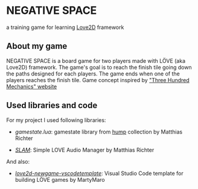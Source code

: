 # NEGATIVE SPACE #

a training game for learning [Love2D](https://love2d.org/) framework

## About my game ##

NEGATIVE SPACE is a board game for two players made with LÖVE (aka Love2D) framework. The game's goal is to reach the finish tile going down the paths designed for each players. The game ends when one of the players reaches the finish tile. Game concept inspired by ["Three Hundred Mechanics" website](http://www.squidi.net/three/entry.php?id=1)

## Used libraries and code ##

For my project I used following libraries:

- *gamestate.lua*: gamestate library from [hump](https://github.com/vrld/hump) collection by Matthias Richter

- [*SLAM*](https://github.com/vrld/slam): Simple LOVE Audio Manager by Matthias Richter

And also:

- [*love2d-newgame-vscodetemplate*](https://bitbucket.org/MartyMaro/love2d-newgame-vscodetemplate): Visual Studio Code template for building LÖVE games by MartyMaro

